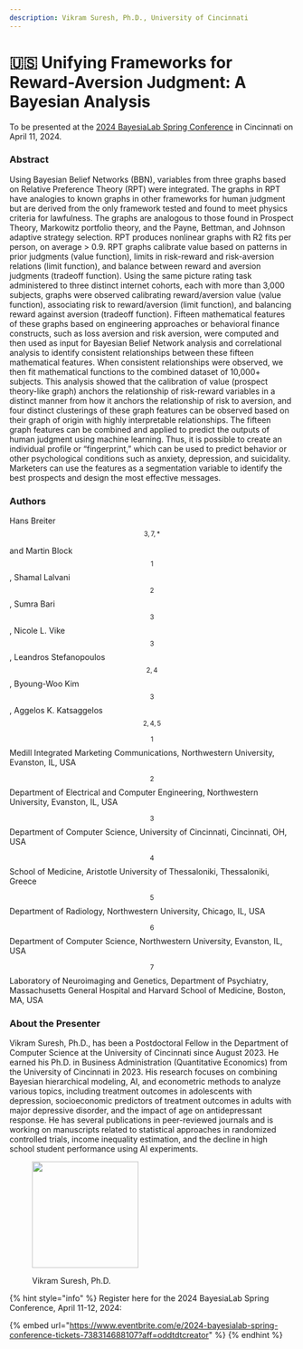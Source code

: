 ```yaml
---
description: Vikram Suresh, Ph.D., University of Cincinnati
---
```


# 🇺🇸 Unifying Frameworks for Reward-Aversion Judgment: A Bayesian Analysis

To be presented at the [2024 BayesiaLab Spring Conference](./) in Cincinnati on April 11, 2024.

### Abstract

Using Bayesian Belief Networks (BBN), variables from three graphs based on Relative Preference Theory (RPT) were integrated. The graphs in RPT have analogies to known graphs in other frameworks for human judgment but are derived from the only framework tested and found to meet physics criteria for lawfulness. The graphs are analogous to those found in Prospect Theory, Markowitz portfolio theory, and the Payne, Bettman, and Johnson adaptive strategy selection. RPT produces nonlinear graphs with R2 fits per person, on average > 0.9. RPT graphs calibrate value based on patterns in prior judgments (value function), limits in risk-reward and risk-aversion relations (limit function), and balance between reward and aversion judgments (tradeoff function). Using the same picture rating task administered to three distinct internet cohorts, each with more than 3,000 subjects, graphs were observed calibrating reward/aversion value (value function), associating risk to reward/aversion (limit function), and balancing reward against aversion (tradeoff function). Fifteen mathematical features of these graphs based on engineering approaches or behavioral finance constructs, such as loss aversion and risk aversion, were computed and then used as input for Bayesian Belief Network analysis and correlational analysis to identify consistent relationships between these fifteen mathematical features. When consistent relationships were observed, we then fit mathematical functions to the combined dataset of 10,000+ subjects. This analysis showed that the calibration of value (prospect theory-like graph) anchors the relationship of risk-reward variables in a distinct manner from how it anchors the relationship of risk to aversion, and four distinct clusterings of these graph features can be observed based on their graph of origin with highly interpretable relationships. The fifteen graph features can be combined and applied to predict the outputs of human judgment using machine learning. Thus, it is possible to create an individual profile or “fingerprint,” which can be used to predict behavior or other psychological conditions such as anxiety, depression, and suicidality. Marketers can use the features as a segmentation variable to identify the best prospects and design the most effective messages.

### Authors

Hans Breiter$$^{3,7,*}$$

and Martin Block$$^1$$, Shamal Lalvani$$^2$$, Sumra Bari$$^3$$, Nicole L. Vike$$^3$$, Leandros Stefanopoulos$$^{2,4}$$, Byoung-Woo Kim$$^3$$, Aggelos K. Katsaggelos$$^{2,4,5}$$

$$^1$$ Medill Integrated Marketing Communications, Northwestern University, Evanston, IL, USA

$$^2$$ Department of Electrical and Computer Engineering, Northwestern University, Evanston, IL, USA

$$^3$$ Department of Computer Science, University of Cincinnati, Cincinnati, OH, USA

$$^4$$ School of Medicine, Aristotle University of Thessaloniki, Thessaloniki, Greece

$$^5$$ Department of Radiology, Northwestern University, Chicago, IL, USA

$$^6$$ Department of Computer Science, Northwestern University, Evanston, IL, USA

$$^7$$ Laboratory of Neuroimaging and Genetics, Department of Psychiatry, Massachusetts General Hospital and Harvard School of Medicine, Boston, MA, USA

### About the Presenter

Vikram Suresh, Ph.D., has been a Postdoctoral Fellow in the Department of Computer Science at the University of Cincinnati since August 2023. He earned his Ph.D. in Business Administration (Quantitative Economics) from the University of Cincinnati in 2023. His research focuses on combining Bayesian hierarchical modeling, AI, and econometric methods to analyze various topics, including treatment outcomes in adolescents with depression, socioeconomic predictors of treatment outcomes in adults with major depressive disorder, and the impact of age on antidepressant response. He has several publications in peer-reviewed journals and is working on manuscripts related to statistical approaches in randomized controlled trials, income inequality estimation, and the decline in high school student performance using AI experiments.

<figure><img src="https://res.cloudinary.com/dvr3obmlj/image/upload/v1712255050/Vikram-Suresh_xlcykx.jpg" alt="" width="188"><figcaption><p>Vikram Suresh, Ph.D.</p></figcaption></figure>

{% hint style="info" %}
Register here for the 2024 BayesiaLab Spring Conference, April 11-12, 2024:

{% embed url="https://www.eventbrite.com/e/2024-bayesialab-spring-conference-tickets-738314688107?aff=oddtdtcreator" %}
{% endhint %}
